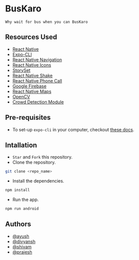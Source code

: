 # BusKaro

`Why wait for bus when you can BusKaro`

## Resources Used

- [React Native](https://reactnative.dev/)
- [Expo-CLI](https://docs.expo.dev/workflow/expo-cli/)
- [React Native Navigation](https://reactnavigation.org/)
- [React Native Icons](https://icons.expo.fyi/)
- [StorySet](https://storyset.com/)
- [React Native Shake](https://www.npmjs.com/package/react-native-shake)
- [React Native Phone Call](https://www.npmjs.com/package/react-native-phone-call)
- [Google Firebase](https://firebase.google.com/)
- [React Native Maps](https://github.com/react-native-maps/react-native-maps)
- [OpenCV](https://opencv.org/)
- [Crowd Detection Module]()

## Pre-requisites
- To set-up `expo-cli` in your computer, checkout [these docs](https://docs.expo.dev/).
## Intallation
- `Star` and `Fork` this repository.
- Clone the repository.
```bash
git clone <repo_name>
```
- Install the dependencies.
```bash
npm install
```
- Run the app.
```bash
npm run android
```
## Authors

- [@ayush](https://github.com/ayush23719)
- [@divyansh](https://github.com/divyansh-nishad)
- [@shivam](https://github.com/king-407)
- [@prajesh](https://bit.ly/ElEvEnCo)

